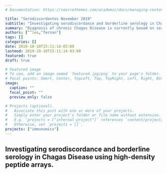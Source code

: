 ```yaml
---
# Documentation: https://sourcethemes.com/academic/docs/managing-content/

title: "Serodiscordantes November 2019"
subtitle: "Investigating serodiscordance and borderline serology in Chagas Disease using high-density peptide arrays."
summary: "Diagnosis of chronic Chagas Disease is currently based on serological techniques. Although available diagnostic tests give satisfactory results in most cases, there is currently no gold standard and discordant results remain a possible cause of undetected cases. Here, using state of the art high-density peptide arrays we examined the global human antibody repertoire of chronic Chagas Disease patients as well as serodiscordant and borderline serology cases. First, peptide arrays displaying 2.8 million unique peptides from the complete proteomes of T. cruzi strains CL-Brener (DTU TcVI, 19,668 proteins) and Sylvio X10 (DTU TcI, 10,832 proteins) were assayed with serum samples from infected subjects from Argentina, Bolivia, Brazil, Colombia, Mexico and the US, as well as negative samples from the same regions. This allowed us to identify the antigenic subset of T. cruzi peptides recognized by a diverse collection of sera. Next, in a second screening focusing on 400,000 peptides selected from this subset we assayed individual serum to study 28 serodiscordant cases from Argentina and Mexico with borderline serology. These displayed a wide reactivity based on the number of positive peptides and quantification of signal. We observed almost complete lack of correlation between the quantitative values obtained in commercial ELISA (Wiener v4.0) and those obtained by the array. Hence, there is much room for improvement of current serological diagnosis. Based on the reactivity against 6 known antigens, we have separated these sera in three groups: one group of 17 sera reactive against several antigens; a second group of 8 sera reactive with fewer antigens and a group of 3 sera that were negative against most known antigens assayed. Using this information we will shortlist novel antigens from the high-content screening to improve existing diagnostic kits. In this presentation we will revisit the concept of serodiscordance in the light of all new data arising from this screen."
authors: [“”leo,"fernan"]
tags: []
categories: []
date: 2019-10-10T15:11:14-03:00
lastmod: 2019-10-10T15:11:14-03:00
featured: true
draft: true

# Featured image
# To use, add an image named `featured.jpg/png` to your page's folder.
# Focal points: Smart, Center, TopLeft, Top, TopRight, Left, Right, BottomLeft, Bottom, BottomRight.
image:
  caption: ""
  focal_point: ""
  preview_only: false

# Projects (optional).
#   Associate this post with one or more of your projects.
#   Simply enter your project's folder or file name without extension.
#   E.g. `projects = ["internal-project"]` references `content/project/deep-learning/index.md`.
#   Otherwise, set `projects = []`.
projects: ["immunomics"]
---
```


## Investigating serodiscordance and borderline serology in Chagas Disease using high-density peptide arrays.


